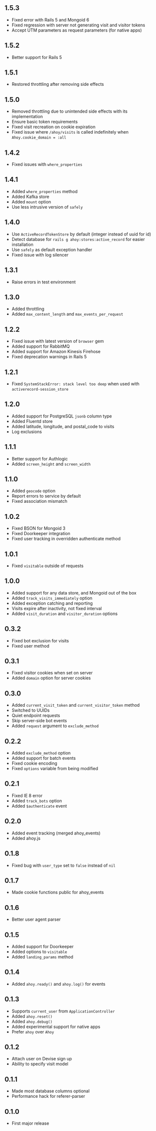 ## 1.5.3

- Fixed error with Rails 5 and Mongoid 6
- Fixed regression with server not generating visit and visitor tokens
- Accept UTM parameters as request parameters (for native apps)

## 1.5.2

- Better support for Rails 5

## 1.5.1

- Restored throttling after removing side effects

## 1.5.0

- Removed throttling due to unintended side effects with its implementation
- Ensure basic token requirements
- Fixed visit recreation on cookie expiration
- Fixed issue where `/ahoy/visits` is called indefinitely when `Ahoy.cookie_domain = :all`

## 1.4.2

- Fixed issues with `where_properties`

## 1.4.1

- Added `where_properties` method
- Added Kafka store
- Added `mount` option
- Use less intrusive version of `safely`

## 1.4.0

- Use `ActiveRecordTokenStore` by default (integer instead of uuid for id)
- Detect database for `rails g ahoy:stores:active_record` for easier installation
- Use `safely` as default exception handler
- Fixed issue with log silencer

## 1.3.1

- Raise errors in test environment

## 1.3.0

- Added throttling
- Added `max_content_length` and `max_events_per_request`

## 1.2.2

- Fixed issue with latest version of `browser` gem
- Added support for RabbitMQ
- Added support for Amazon Kinesis Firehose
- Fixed deprecation warnings in Rails 5

## 1.2.1

- Fixed `SystemStackError: stack level too deep` when used with `activerecord-session_store`

## 1.2.0

- Added support for PostgreSQL `jsonb` column type
- Added Fluentd store
- Added latitude, longitude, and postal_code to visits
- Log exclusions

## 1.1.1

- Better support for Authlogic
- Added `screen_height` and `screen_width`

## 1.1.0

- Added `geocode` option
- Report errors to service by default
- Fixed association mismatch

## 1.0.2

- Fixed BSON for Mongoid 3
- Fixed Doorkeeper integration
- Fixed user tracking in overridden authenticate method

## 1.0.1

- Fixed `visitable` outside of requests

## 1.0.0

- Added support for any data store, and Mongoid out of the box
- Added `track_visits_immediately` option
- Added exception catching and reporting
- Visits expire after inactivity, not fixed interval
- Added `visit_duration` and `visitor_duration` options

## 0.3.2

- Fixed bot exclusion for visits
- Fixed user method

## 0.3.1

- Fixed visitor cookies when set on server
- Added `domain` option for server cookies

## 0.3.0

- Added `current_visit_token` and `current_visitor_token` method
- Switched to UUIDs
- Quiet endpoint requests
- Skip server-side bot events
- Added `request` argument to `exclude_method`

## 0.2.2

- Added `exclude_method` option
- Added support for batch events
- Fixed cookie encoding
- Fixed `options` variable from being modified

## 0.2.1

- Fixed IE 8 error
- Added `track_bots` option
- Added `$authenticate` event

## 0.2.0

- Added event tracking (merged ahoy_events)
- Added ahoy.js

## 0.1.8

- Fixed bug with `user_type` set to `false` instead of `nil`

## 0.1.7

- Made cookie functions public for ahoy_events

## 0.1.6

- Better user agent parser

## 0.1.5

- Added support for Doorkeeper
- Added options to `visitable`
- Added `landing_params` method

## 0.1.4

- Added `ahoy.ready()` and `ahoy.log()` for events

## 0.1.3

- Supports `current_user` from `ApplicationController`
- Added `ahoy.reset()`
- Added `ahoy.debug()`
- Added experimental support for native apps
- Prefer `ahoy` over `Ahoy`

## 0.1.2

- Attach user on Devise sign up
- Ability to specify visit model

## 0.1.1

- Made most database columns optional
- Performance hack for referer-parser

## 0.1.0

- First major release
